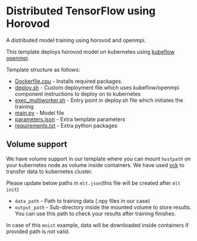 # Distributed TensorFlow using Horovod

A distributed model training using horovod and openmpi.

This template deploys horovod model on kubernetes using [kubeflow openmpi](https://github.com/kubeflow/kubeflow/blob/master/kubeflow/openmpi/README.md).

Template structure as follows:

* [Dockerfile.cpu](Dockerfile.cpu) - Installs required packages.
* [deploy.sh](deploy.sh) - Custom deployment file which uses kubeflow/openmpi component instructions to deploy on to kubernetes
* [exec_multiworker.sh](exec_multiworker.sh) - Entry point in deploy.sh file which initiates the training
* [main.py](main.py) - Model file
* [parameters.json](parameters.json) - Extra template parameters
* [requirements.txt](requirements.txt) - Extra python packages


## Volume support

We have volume support in our template where you can mount `hostpath` on your kubernetes node as volume inside containers.
We have used [vck](https://github.com/IntelAI/vck/blob/master/docs/ops.md#installing-the-controller) to  transfer data to kubernetes cluster.

Please update below paths in `mlt.json`(this file will be created after `mlt init`)
* `data_path` - Path to training data (.npy files in our case)
* `output_path` - Sub-directory inside the mounted volume to store results. You can use this path to check your results after training finishes.

In case of this `mnist` example, data will be downloaded inside containers if provided path is not valid.
